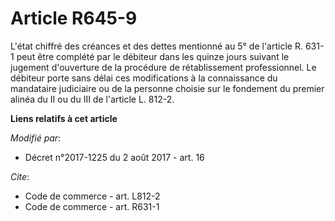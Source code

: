 # Article R645-9

L'état chiffré des créances et des dettes mentionné au 5° de l'article R. 631-1 peut être complété par le débiteur dans les
quinze jours suivant le jugement d'ouverture de la procédure de rétablissement professionnel. Le débiteur porte sans délai
ces modifications à la connaissance du mandataire judiciaire ou de la personne choisie sur le fondement du premier alinéa du
II ou du III de l'article L. 812-2.

**Liens relatifs à cet article**

_Modifié par_:

  - Décret n°2017-1225 du 2 août 2017 - art. 16

_Cite_:

  - Code de commerce - art. L812-2
  - Code de commerce - art. R631-1
